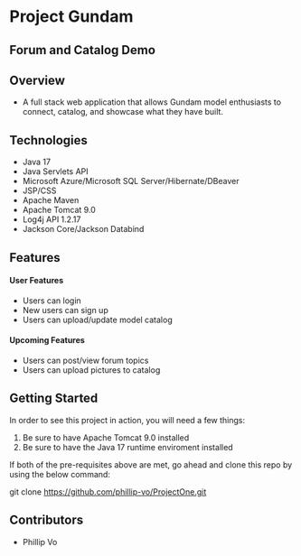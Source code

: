 ﻿# Project Gundam
## Forum and Catalog Demo

## Overview
- A full stack web application that allows Gundam model enthusiasts to connect, catalog, and showcase what they have built. 

## Technologies
- Java 17
- Java Servlets API
- Microsoft Azure/Microsoft SQL Server/Hibernate/DBeaver
- JSP/CSS
- Apache Maven
- Apache Tomcat 9.0
- Log4j API 1.2.17
- Jackson Core/Jackson Databind

## Features
#### User Features
- Users can login
- New users can sign up
- Users can upload/update model catalog
#### Upcoming Features
- Users can post/view forum topics
- Users can upload pictures to catalog

## Getting Started 
In order to see this project in action, you will need a few things:
1. Be sure to have Apache Tomcat 9.0 installed
2. Be sure to have the Java 17 runtime enviroment installed

If both of the pre-requisites above are met, go ahead and clone this repo by using the below command:

git clone https://github.com/phillip-vo/ProjectOne.git

## Contributors
- Phillip Vo
